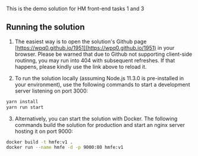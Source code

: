 This is the demo solution for HM front-end tasks 1 and 3

## Running the solution

1. The easiest way is to open the solution's Github page [https://wpq0.github.io/1951](https://wpq0.github.io/1951) in your browser. Please be warned that due to Github not supporting client-side routinng, you may run into 404 with subsequent refreshes. If that happens, please kindly use the link above to reload it.

2. To run the solution locally (assuming Node.js 11.3.0 is pre-installed in your environment), use the following commands to start a development server listening on port 3000:

```bash
yarn install
yarn run start
```

3. Alternatively, you can start the solution with Docker. The following commands build the solution for production and start an nginx server hosting it on port 9000:


```bash
docker build -t hmfe:v1 .
docker run --name hmfe -d -p 9000:80 hmfe:v1
```
